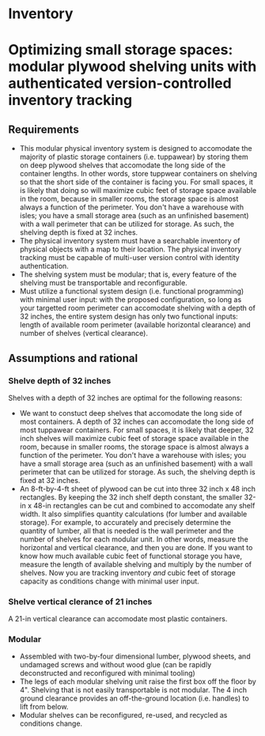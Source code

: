 # Inventory
# Optimizing small storage spaces: modular plywood shelving units with authenticated version-controlled inventory tracking

## Requirements
- This modular physical inventory system is designed to accomodate the majority of plastic storage containers (i.e. tuppawear) by storing them on deep plywood shelves that accomodate the long side of the container lengths. In other words, store tuppwear containers on shelving so that the short side of the container is facing you. For small spaces, it is likely that doing so will maximize cubic feet of storage space available in the room, because in smaller rooms, the storage space is almost always a function of the perimeter. You don't have a warehouse with isles; you have a small storage area (such as an unfinished basement) with a wall perimeter that can be utilized for storage. As such, the shelving depth is fixed at 32 inches.
- The physical inventory system must have a searchable inventory of physical objects with a map to their location. The physical inventory tracking must be capable of multi-user version control with identity authentication.
- The shelving system must be modular; that is, every feature of the shelving must be transportable and reconfigurable.
- Must utilize a functional system design (i.e. functional programming) with minimal user input: with the proposed configuration, so long as your targetted room perimeter can accomodate shelving with a depth of 32 inches, the entire system design has only two functional inputs: length of available room perimeter (available horizontal clearance) and number of shelves (vertical clearance).

## Assumptions and rational
### Shelve depth of 32 inches
Shelves with a depth of 32 inches are optimal for the following reasons:
-  We want to constuct deep shelves that accomodate the long side of most containers. A depth of 32 inches can accomodate the long side of most tuppawear containers. For small spaces, it is likely that deeper, 32 inch shelves will maximize cubic feet of storage space available in the room, because in smaller rooms, the storage space is almost always a function of the perimeter. You don't have a warehouse with isles; you have a small storage area (such as an unfinished basement) with a wall perimeter that can be utilized for storage. As such, the shelving depth is fixed at 32 inches.
-  An 8-ft-by-4-ft sheet of plywood can be cut into three 32 inch x 48 inch rectangles. By keeping the 32 inch shelf depth constant, the smaller 32-in x 48-in rectangles can be cut and combined to accomodate any shelf width. It also simplifies quantity calculations (for lumber and available storage). For example, to accurately and precisely determine the quantity of lumber, all that is needed is the wall perimeter and the number of shelves for each modular unit. In other words, measure the horizontal and vertical clearance, and then you are done. If you want to know how much available cubic feet of functional storage you have, measure the length of available shelving and multiply by the number of shelves. Now you are tracking inventory *and* cubic feet of storage capacity as conditions change with minimal user input.
### Shelve vertical clerance of 21 inches
A 21-in vertical clearance can accomodate most plastic containers.

### Modular
- Assembled with two-by-four dimensional lumber, plywood sheets, and undamaged screws and without wood glue (can be rapidly deconstructed and reconfigured with minimal tooling)
- The legs of each modular shelving unit raise the first box off the floor by 4". Shelving that is not easily transportable is not modular. The 4 inch ground clearance provides an off-the-ground location (i.e. handles) to lift from below.
- Modular shelves can be reconfigured, re-used, and recycled as conditions change.

